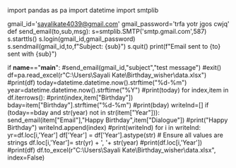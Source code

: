 import pandas as pa
import datetime
import smtplib

gmail_id='sayalikate4039@gmail.com'
gmail_password='trfa yotr jgos cwjq'
def send_email(to,sub,msg):
    s=smtplib.SMTP('smtp.gmail.com',587)
    s.starttls()
    s.login(gmail_id,gmail_password)
    s.sendmail(gmail_id,to,f"Subject: {sub}")
    s.quit()
    print(f"Email sent to {to} sent with {sub}")
    

if __name__=="__main__":
    #send_email(gmail_id,"subject","test message")
    #exit()
    df=pa.read_excel(r"C:\Users\Sayali Kate\Birthday_wisher\data.xlsx")
    #print(df)
    today=datetime.datetime.now().strftime("%d-%m")
    year=datetime.datetime.now().strftime("%Y")
    #print(today)
    for index,item in df.iterrows():
        #print(index,item["Birthday"])
        bday=item["Birthday"].strftime("%d-%m")
        #print(bday)
        writeInd=[]
        if (today==bday and str(year) not in str(item["Year"])):
            send_email(item["Email"],"Happy Birthday",item["Dialogue"])
            #print("Happy Birthday")
            writeInd.append(index)
    #print(writeInd)
    for i in writeInd:
        yr=df.loc[i,'Year']
        df['Year'] = df['Year'].astype(str)  # Ensure all values are strings
        df.loc[i,'Year']= str(yr) + ', '+ str(year)
        #print(df.loc[i,'Year'])
    #print(df)
    df.to_excel(r"C:\Users\Sayali Kate\Birthday_wisher\data.xlsx", index=False)
